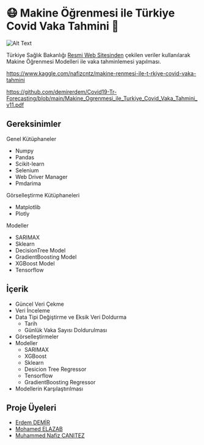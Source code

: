 #  😷 Makine Öğrenmesi ile Türkiye Covid Vaka Tahmini 🦠

![Alt Text](https://i.pinimg.com/originals/c6/28/87/c62887db7cea40ab5753171c86e456ef.gif)

Türkiye Sağlık Bakanlığı [Resmi Web Sitesinden](https://covid19.saglik.gov.tr/TR-66935/genel-koronavirus-tablosu.html) çekilen veriler kullanılarak Makine Öğrenmesi Modelleri ile vaka tahminlemesi yapılması.

https://www.kaggle.com/nafizcntz/makine-renmesi-ile-t-rkiye-covid-vaka-tahmini 

https://github.com/demirerdem/Covid19-Tr-Forecasting/blob/main/Makine_Ogrenmesi_ile_Turkiye_Covid_Vaka_Tahmini_v11.pdf

## Gereksinimler

Genel Kütüphaneler
 *	Numpy
 *	Pandas
 *	Scikit-learn
 *  Selenium
 *  Web Driver Manager
 *  Pmdarima
 
Görselleştirme Kütüphaneleri
 *	Matplotlib
 *	Plotly

Modeller
 *  SARIMAX
 *  Sklearn
 *  DecisionTree Model
 *	GradientBoosting Model
 *	XGBoost Model
 *	Tensorflow 

## İçerik

* Güncel Veri Çekme
* Veri İnceleme
* Data Tipi Değiştirme ve Eksik Veri Doldurma
    - Tarih
    - Günlük Vaka Sayısı Doldurulması
* Görselleştirmeler
* Modeller
    - SARIMAX
    - XGBoost
    - Sklearn
    - Desicion Tree Regressor
    - Tensorflow
    - GradientBoosting Regressor
* Modellerin Karşılaştırılması

## Proje Üyeleri 

* [Erdem DEMİR](https://github.com/demirerdem)
* [Mohamed ELAZAB](https://github.com/elazabmohamed)
* [Muhammed Nafiz CANITEZ](https://github.com/nafizcntz)
